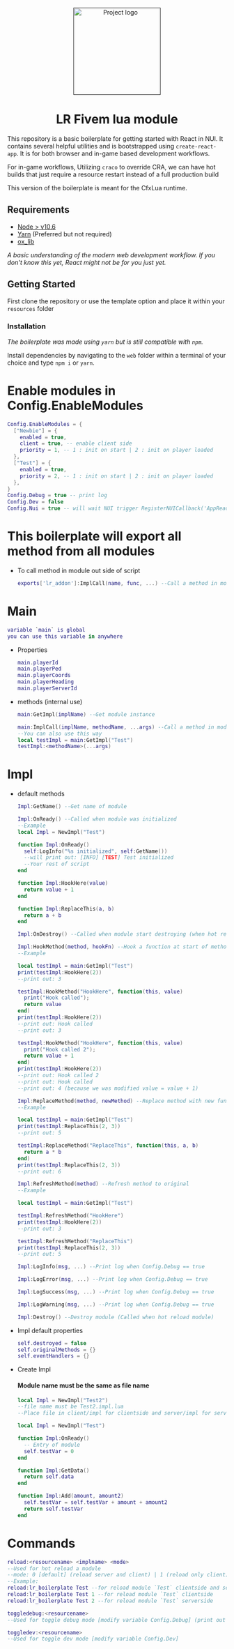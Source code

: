<p align="center">
  <a href="" rel="noopener">
 <img width=200px height=200px src="https://lorraxs.dev/logo.svg" alt="Project logo"></a>
</p>

<h1 align="center">LR Fivem lua module</h1>

This repository is a basic boilerplate for getting started
with React in NUI. It contains several helpful utilities and
is bootstrapped using `create-react-app`. It is for both browser
and in-game based development workflows.

For in-game workflows, Utilizing `craco` to override CRA, we can have hot
builds that just require a resource restart instead of a full
production build

This version of the boilerplate is meant for the CfxLua runtime.

## Requirements

- [Node > v10.6](https://nodejs.org/en/)
- [Yarn](https://yarnpkg.com/getting-started/install) (Preferred but not required)
- [ox_lib](https://github.com/overextended/ox_lib)

_A basic understanding of the modern web development workflow. If you don't
know this yet, React might not be for you just yet._

## Getting Started

First clone the repository or use the template option and place
it within your `resources` folder

### Installation

_The boilerplate was made using `yarn` but is still compatible with
`npm`._

Install dependencies by navigating to the `web` folder within
a terminal of your choice and type `npm i` or `yarn`.

# Enable modules in Config.EnableModules

```lua
Config.EnableModules = {
  ["Newbie"] = {
    enabled = true,
    client = true, -- enable client side
    priority = 1, -- 1 : init on start | 2 : init on player loaded
  },
  ["Test"] = {
    enabled = true,
    priority = 2, -- 1 : init on start | 2 : init on player loaded
  },
}
Config.Debug = true -- print log
Config.Dev = false
Config.Nui = true -- will wait NUI trigger RegisterNUICallback('AppReady', ...) before init
```

# This boilerplate will export all method from all modules

- To call method in module out side of script
  ```lua
  exports['lr_addon']:ImplCall(name, func, ...) --Call a method in module external
  ```

# Main

```lua
variable `main` is global
you can use this variable in anywhere
```

- Properties

  ```lua
  main.playerId
  main.playerPed
  main.playerCoords
  main.playerHeading
  main.playerServerId
  ```

- methods (internal use)

  ```lua
  main:GetImpl(implName) --Get module instance
  ```

  ```lua
  main:ImplCall(implName, methodName, ...args) --Call a method in module
  --You can also use this way
  local testImpl = main:GetImpl("Test")
  testImpl:<methodName>(...args)
  ```

# Impl

- default methods

  ```lua
  Impl:GetName() --Get name of module
  ```

  ```lua
  Impl:OnReady() --Called when module was initialized
  --Example
  local Impl = NewImpl("Test")

  function Impl:OnReady()
    self:LogInfo("%s initialized", self:GetName())
    --will print out: [INFO] [TEST] Test initialized
    --Your rest of script
  end

  function Impl:HookHere(value)
    return value + 1
  end

  function Impl:ReplaceThis(a, b)
    return a + b
  end

  ```

  ```lua
  Impl:OnDestroy() --Called when module start destroying (when hot reload module)
  ```

  ```lua
  Impl:HookMethod(method, hookFn) --Hook a function at start of method. Must return value same as arguments of method
  --Example

  local testImpl = main:GetImpl("Test")
  print(testImpl:HookHere(2))
  --print out: 3

  testImpl:HookMethod("HookHere", function(this, value)
    print("Hook called");
    return value
  end)
  print(testImpl:HookHere(2))
  --print out: Hook called
  --print out: 3

  testImpl:HookMethod("HookHere", function(this, value)
    print("Hook called 2");
    return value + 1
  end)
  print(testImpl:HookHere(2))
  --print out: Hook called 2
  --print out: Hook called
  --print out: 4 (because we was modified value = value + 1)
  ```

  ```lua
  Impl:ReplaceMethod(method, newMethod) --Replace method with new function
  --Example

  local testImpl = main:GetImpl("Test")
  print(testImpl:ReplaceThis(2, 3))
  --print out: 5

  testImpl:ReplaceMethod("ReplaceThis", function(this, a, b)
    return a * b
  end)
  print(testImpl:ReplaceThis(2, 3))
  --print out: 6
  ```

  ```lua
  Impl:RefreshMethod(method) --Refresh method to original
  --Example

  local testImpl = main:GetImpl("Test")

  testImpl:RefreshMethod("HookHere")
  print(testImpl:HookHere(2))
  --print out: 3

  testImpl:RefreshMethod("ReplaceThis")
  print(testImpl:ReplaceThis(2, 3))
  --print out: 5
  ```

  ```lua
  Impl:LogInfo(msg, ...) --Print log when Config.Debug == true
  ```

  ```lua
  Impl:LogError(msg, ...) --Print log when Config.Debug == true
  ```

  ```lua
  Impl:LogSuccess(msg, ...) --Print log when Config.Debug == true
  ```

  ```lua
  Impl:LogWarning(msg, ...) --Print log when Config.Debug == true
  ```

  ```lua
  Impl:Destroy() --Destroy module (Called when hot reload module)
  ```

- Impl default properties

  ```lua
  self.destroyed = false
  self.originalMethods = {}
  self.eventHandlers = {}
  ```

- Create Impl

  #### Module name must be the same as file name

  ```lua
  local Impl = NewImpl("Test2")
  --file name must be Test2.impl.lua
  --Place file in client/impl for clientside and server/impl for serverside
  ```

  ```lua
  local Impl = NewImpl("Test")

  function Impl:OnReady()
    -- Entry of module
    self.testVar = 0
  end

  function Impl:GetData()
    return self.data
  end

  function Impl:Add(amount, amount2)
    self.testVar = self.testVar + amount + amount2
    return self.testVar
  end
  ```

# Commands

```lua
reload:<resourcename> <implname> <mode>
--Used for hot reload a module
--mode: 0 [default] (reload server and client) | 1 (reload only client) | 2 (reload only server)
--Example:
reload:lr_boilerplate Test --for reload module `Test` clientside and serverside
reload:lr_boilerplate Test 1 --for reload module `Test` clientside
reload:lr_boilerplate Test 2 --for reload module `Test` serverside
```

```lua
toggledebug:<resourcename>
--Used for toggle debug mode [modify variable Config.Debug] (print out log ...)
```

```lua
toggledev:<resourcename>
--Used for toggle dev mode [modify variable Config.Dev]
```
